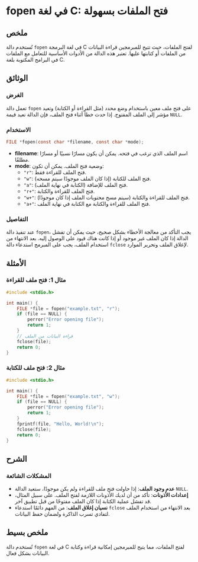 <!--
Meta Description: # fopen في لغة C: فتح الملفات بسهولة ## ملخص تُستخدم دالة `fopen` في لغة البرمجة C لفتح الملفات، حيث تتيح للمبرمجين قراءة البيانات من الملفات أو كتابت...
Meta Keywords: الملف, فتح, file, fopen, إذا
-->

# fopen في لغة C: فتح الملفات بسهولة

## ملخص
تُستخدم دالة `fopen` في لغة البرمجة C لفتح الملفات، حيث تتيح للمبرمجين قراءة البيانات من الملفات أو كتابتها عليها. تعتبر هذه الدالة من الأدوات الأساسية للتعامل مع الملفات في البرامج المكتوبة بلغة C.

## الوثائق
### الغرض
تعمل دالة `fopen` على فتح ملف معين باستخدام وضع محدد (مثل القراءة أو الكتابة) وتعيد مؤشر إلى الملف المفتوح. إذا حدث خطأ أثناء فتح الملف، فإن الدالة تعيد قيمة `NULL`.

### الاستخدام
```c
FILE *fopen(const char *filename, const char *mode);
```

- **filename**: اسم الملف الذي ترغب في فتحه. يمكن أن يكون مسارًا نسبيًا أو مسارًا مطلقًا.
- **mode**: وضعية فتح الملف. يمكن أن تكون:
  - `"r"`: فتح الملف للقراءة فقط.
  - `"w"`: فتح الملف للكتابة (إذا كان الملف موجودًا سيتم مسحه).
  - `"a"`: فتح الملف للإضافة (الكتابة في نهاية الملف).
  - `"r+"`: فتح الملف للقراءة والكتابة.
  - `"w+"`: فتح الملف للقراءة والكتابة (سيتم مسح محتويات الملف إذا كان موجودًا).
  - `"a+"`: فتح الملف للقراءة والكتابة مع الكتابة في نهاية الملف.

### التفاصيل
عند تنفيذ دالة `fopen`، يجب التأكد من معالجة الأخطاء بشكل صحيح، حيث يمكن أن تفشل الدالة إذا كان الملف غير موجود أو إذا كانت هناك قيود على الوصول إليه. بعد الانتهاء من استخدام الملف، يجب على المبرمج استدعاء دالة `fclose` لإغلاق الملف وتحرير الموارد.

## الأمثلة
### مثال 1: فتح ملف للقراءة
```c
#include <stdio.h>

int main() {
    FILE *file = fopen("example.txt", "r");
    if (file == NULL) {
        perror("Error opening file");
        return 1;
    }
    // قراءة البيانات من الملف
    fclose(file);
    return 0;
}
```

### مثال 2: فتح ملف للكتابة
```c
#include <stdio.h>

int main() {
    FILE *file = fopen("example.txt", "w");
    if (file == NULL) {
        perror("Error opening file");
        return 1;
    }
    fprintf(file, "Hello, World!\n");
    fclose(file);
    return 0;
}
```

## الشرح
### المشكلات الشائعة
- **عدم وجود الملف**: إذا حاولت فتح ملف للقراءة ولم يكن موجودًا، ستعيد الدالة `NULL`.
- **إعدادات الأذونات**: تأكد من أن لديك الأذونات اللازمة لفتح الملف. على سبيل المثال، قد تفشل عملية الكتابة إذا كان الملف مفتوحًا من قبل تطبيق آخر.
- **نسيان إغلاق الملف**: من المهم دائمًا استدعاء `fclose` بعد الانتهاء من استخدام الملف لتفادي تسرب الذاكرة ولضمان حفظ البيانات.

## ملخص بسيط
تُستخدم دالة `fopen` في لغة C لفتح الملفات، مما يتيح للمبرمجين إمكانية قراءة وكتابة البيانات بشكل فعال.